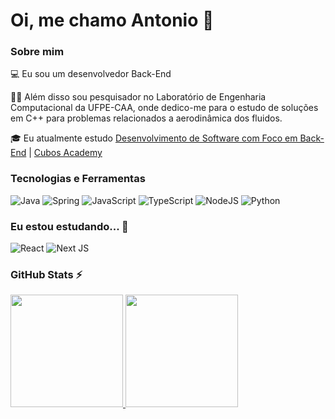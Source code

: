 # Oi, me chamo Antonio 👋

### Sobre mim

💻 Eu sou um desenvolvedor Back-End 

👨‍🔬 Além disso sou pesquisador no Laboratório de Engenharia Computacional da UFPE-CAA, onde dedico-me para o estudo de soluções em C++ para problemas relacionados a aerodinâmica dos fluidos.


<!-- Isso é um comentário, não irá aparecer no seu perfil
(Abaixo você seleciona o curso que você está fazendo no momento) -->

🎓 Eu atualmente estudo [Desenvolvimento de Software com Foco em Back-End](https://cubos.academy/cursos/desenvolvimento-de-software-v2) | [Cubos Academy](https://cubos.academy/) 

### Tecnologias e Ferramentas

<!-- (Aqui você pode adicionar tecnologias que aprendeu no curso, já listamos algumas delas, e outras que já domina)) -->


![Java](https://img.shields.io/badge/Java-ED8B00?style=for-the-badge&logo=openjdk&logoColor=white)
![Spring](https://img.shields.io/badge/Spring-6DB33F?style=for-the-badge&logo=spring&logoColor=white)
![JavaScript](https://img.shields.io/badge/javascript-%23323330.svg?style=for-the-badge&logo=javascript&logoColor=%23F7DF1E)
![TypeScript](https://img.shields.io/badge/typescript-%231572B6.svg?style=for-the-badge&logo=typescript&logoColor=white)
![NodeJS](https://img.shields.io/badge/node.js-6DA55F?style=for-the-badge&logo=node.js&logoColor=white)
![Python](https://img.shields.io/badge/python-%231572B6.svg?style=for-the-badge&logo=python&logoColor=white)

<!-- (Já colocar tecnologias do On Demand que aprende no curso)) -->

### Eu estou estudando... 🧩
<!-- (Aqui você pode adicionar tecnologias que está estudando, inclusive para aumentar essa lista você listamos algumas das tecnologias ensinadas na nossa [Assinatura On Demand](https://cubos.academy/cubosondemand)) -->

![React](https://img.shields.io/badge/react-%2320232a.svg?style=for-the-badge&logo=react&logoColor=%2361DAFB)
![Next JS](https://img.shields.io/badge/Next-black?style=for-the-badge&logo=next.js&logoColor=white)

<!-- (Você pode adicionar novas tecnologias insira ![Nome da Tecnologia](https://img.shields.io/badge/-[Nome da tecnologia]-[Cor do fundo]?style=flat-square&logo=[Nome da tecnologia])) -->

<!--
Substitua o usuário Bruskym pelo seu usuário no GitHub.
-->

### GitHub Stats ⚡
<div>
<a href="https://github.com/Bruskym">
<img height="180em" src="https://github-readme-stats.vercel.app/api/top-langs/?username=Bruskym&layout=compact&langs_count=7&theme=dracula"/>
<img height="180em" src="https://github-readme-stats.vercel.app/api?username=Bruskym&show_icons=true&theme=dracula&include_all_commits=true&count_private=true"/>
</div>

<!--
**academy-readme-template** is a ✨ _special_ ✨ repository because its `README.md` (this file) appears on your GitHub profile.
-->
